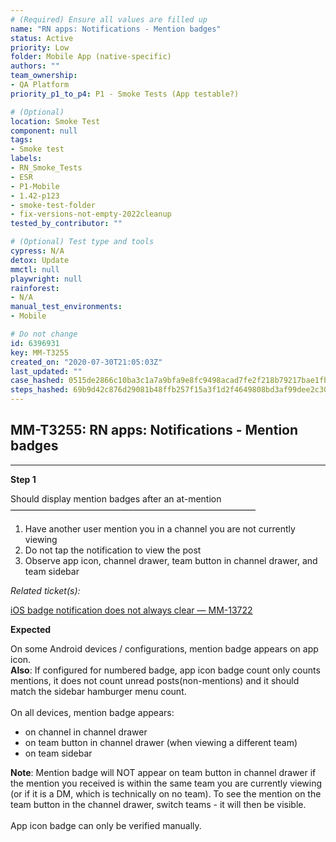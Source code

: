 ```yaml
---
# (Required) Ensure all values are filled up
name: "RN apps: Notifications - Mention badges"
status: Active
priority: Low
folder: Mobile App (native-specific)
authors: ""
team_ownership: 
- QA Platform
priority_p1_to_p4: P1 - Smoke Tests (App testable?)

# (Optional)
location: Smoke Test
component: null
tags:
- Smoke test
labels: 
- RN_Smoke_Tests
- ESR
- P1-Mobile
- 1.42-p123
- smoke-test-folder
- fix-versions-not-empty-2022cleanup
tested_by_contributor: ""

# (Optional) Test type and tools
cypress: N/A
detox: Update
mmctl: null
playwright: null
rainforest: 
- N/A
manual_test_environments:
- Mobile

# Do not change
id: 6396931
key: MM-T3255
created_on: "2020-07-30T21:05:03Z"
last_updated: ""
case_hashed: 0515de2866c10ba3c1a7a9bfa9e8fc9498acad7fe2f218b79217bae1fb3f3df0f319707c9a01f351acf314d812f5c266
steps_hashed: 69b9d42c876d29081b48ffb257f15a3f1d2f4649808bd3af99dee2c306c672b7be4ad491fa3a0a098cb8584c279706f0
---
```


<!-- (Auto-generated) Based on frontmatter's "key" and "name" -->

## MM-T3255: RN apps: Notifications - Mention badges

---

**Step 1**

Should display mention badges after an at-mention\
————————————————————————————

1. Have another user mention you in a channel you are not currently viewing
2. Do not tap the notification to view the post
3. Observe app icon, channel drawer, team button in channel drawer, and team sidebar

_Related ticket(s):_

[iOS badge notification does not always clear — MM-13722](https://mattermost.atlassian.net/browse/MM-13722)

**Expected**

On some Android devices / configurations, mention badge appears on app icon.\
**Also**: If configured for numbered badge, app icon badge count only counts mentions, it does not count unread posts(non-mentions) and it should match the sidebar hamburger menu count.\
\
On all devices, mention badge appears:

- on channel in channel drawer
- on team button in channel drawer (when viewing a different team)
- on team sidebar

**Note**: Mention badge will NOT appear on team button in channel drawer if the mention you received is within the same team you are currently viewing (or if it is a DM, which is technically on no team). To see the mention on the team button in the channel drawer, switch teams - it will then be visible.\
\
App icon badge can only be verified manually.
